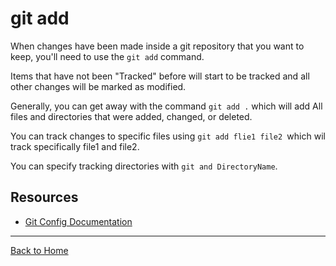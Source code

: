 # git add

When changes have been made inside a git repository that you want to keep, you'll need to use the `git add` command.

Items that have not been "Tracked" before will start to be tracked and all other changes will be marked as modified.

Generally, you can get away with the command `git add .` which will add All files and directories that were added, changed, or deleted.

You can track changes to specific files using `git add flie1 file2 `which wil track specifically file1 and file2.

You can specify tracking directories with `git and DirectoryName`.

## Resources
- [Git Config Documentation](https://git-sm.com/docs/git-config)

---

[Back to Home](../README.md)